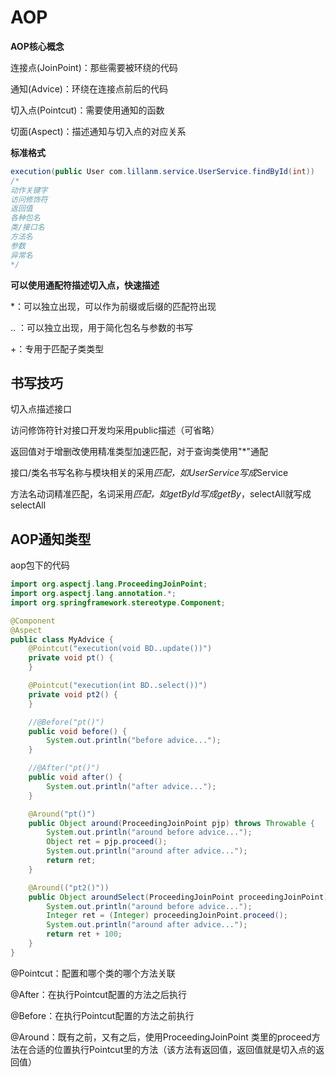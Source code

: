# AOP

**AOP核心概念**

连接点(JoinPoint)：那些需要被环绕的代码

通知(Advice)：环绕在连接点前后的代码

切入点(Pointcut)：需要使用通知的函数

切面(Aspect)：描述通知与切入点的对应关系

**标准格式**

```java
execution(public User com.lillanm.service.UserService.findById(int))
/*
动作关键字
访问修饰符
返回值
各种包名
类/接口名
方法名
参数
异常名
*/
```

**可以使用通配符描述切入点，快速描述**

*：可以独立出现，可以作为前缀或后缀的匹配符出现

.. 	：可以独立出现，用于简化包名与参数的书写

+：专用于匹配子类类型



## 书写技巧

切入点描述接口

访问修饰符针对接口开发均采用public描述（可省略）

返回值对于增删改使用精准类型加速匹配，对于查询类使用"*"通配

接口/类名书写名称与模块相关的采用*匹配，如UserService写成*Service

方法名动词精准匹配，名词采用*匹配，如getById写成getBy*，selectAll就写成selectAll

## AOP通知类型

aop包下的代码

```java
import org.aspectj.lang.ProceedingJoinPoint;
import org.aspectj.lang.annotation.*;
import org.springframework.stereotype.Component;

@Component
@Aspect
public class MyAdvice {
    @Pointcut("execution(void BD..update())")
    private void pt() {
    }

    @Pointcut("execution(int BD..select())")
    private void pt2() {
    }

    //@Before("pt()")
    public void before() {
        System.out.println("before advice...");
    }

    //@After("pt()")
    public void after() {
        System.out.println("after advice...");
    }

    @Around("pt()")
    public Object around(ProceedingJoinPoint pjp) throws Throwable {
        System.out.println("around before advice...");
        Object ret = pjp.proceed();
        System.out.println("around after advice...");
        return ret;
    }

    @Around(("pt2()"))
    public Object aroundSelect(ProceedingJoinPoint proceedingJoinPoint) throws Throwable {
        System.out.println("around before advice...");
        Integer ret = (Integer) proceedingJoinPoint.proceed();
        System.out.println("around after advice...");
        return ret + 100;
    }
}

```

@Pointcut：配置和哪个类的哪个方法关联

@After：在执行Pointcut配置的方法之后执行

@Before：在执行Pointcut配置的方法之前执行

@Around：既有之前，又有之后，使用ProceedingJoinPoint 类里的proceed方法在合适的位置执行Pointcut里的方法（该方法有返回值，返回值就是切入点的返回值）